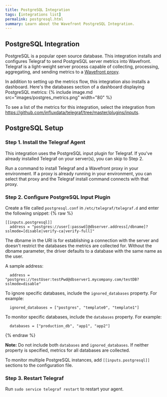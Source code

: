 ```yaml
---
title: PostgreSQL Integration
tags: [integrations list]
permalink: postgresql.html
summary: Learn about the Wavefront PostgreSQL Integration.
---
```

## PostgreSQL Integration

PostgreSQL is a popular open source database. This integration installs and configures Telegraf to send PostgreSQL server metrics into Wavefront. Telegraf is a light-weight server process capable of collecting, processing, aggregating, and sending metrics to a [Wavefront proxy](https://docs.wavefront.com/proxies.html).

In addition to setting up the metrics flow, this integration also installs a dashboard. Here's the databases section of a dashboard displaying PostgreSQL metrics:
{% include image.md src="images/postgres_metrics.png" width="80" %}


To see a list of the metrics for this integration, select the integration from <https://github.com/influxdata/telegraf/tree/master/plugins/inputs>.
## PostgreSQL Setup



### Step 1. Install the Telegraf Agent

This integration uses the PostgreSQL input plugin for Telegraf. If you've already installed Telegraf on your server(s), you can skip to Step 2.

Run a command to install Telegraf and a Wavefront proxy in your environment. If a proxy is already running in your environment, you can select that proxy and the Telegraf install command connects with that proxy.

### Step 2. Configure PostgreSQL Input Plugin

Create a file called `postgresql.conf` in `/etc/telegraf/telegraf.d` and enter the following snippet:
{% raw %}
```
[[inputs.postgresql]]
  address = "postgres://user[:passwd]@dbserver.address[/dbname]?sslmode=[disable|verify-ca|verify-full]"
```
The dbname in the URI is for establishing a connection with the server and doesn't restrict the databases the metrics are collected for. Without the dbname parameter, the driver defaults to a database with the same name as the user.

A sample address:
```
  address = "postgres://testUser:testPwd@dbserver1.mycompany.com/testDB?sslmode=disable"
```

To ignore specific databases, include the `ignored_databases` property. For example:
```
  ignored_databases = ["postgres", "template0", "template1"]
```

To monitor specific databases, include the `databases` property. For example:
```
  databases = ["production_db", "app1", "app2"]
```
{% endraw %}

**Note:** Do not include both `databases` and `ignored_databases`. If neither property is specified, metrics for all databases are collected.

To monitor multiple PostgreSQL instances, add `[[inputs.postgresql]]` sections to the configuration file.

### Step 3. Restart Telegraf

Run `sudo service telegraf restart` to restart your agent.
